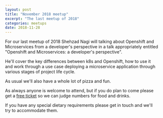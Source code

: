 ```yaml
---
layout: post
title: "November 2018 meetup"
excerpt: "The last meetup of 2018"
categories: meetups 
date: 2018-11-28
---
```


For our last meetup of 2018 Shehzad Nagi will talking about Openshift and Microservices from a developer's perspective in a talk appropriately entitled "Openshift and Microservices: a developer's perspective".

He'll cover the key differences between k8s and Openshift, how to use it and work through a use case deploying a microservice application through various stages of project life cycle.

As usual we'll also have a whole lot of pizza and fun.

As always anyone is welcome to attend, but if you do plan to come please get a [free ticket](https://ti.to/edjug/november-2018-meetup) so we can judge numbers for food and drinks.

If you have any special dietary requirements please get in touch and we'll try to accommodate them.
